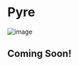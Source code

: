 # Pyre
![image](https://github.com/user-attachments/assets/0411f77b-374c-42f6-9362-d2a34e38a8eb)

## Coming Soon!
